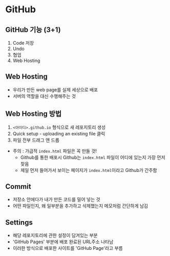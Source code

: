 # GitHub

## GitHub 기능 (3+1)

1. Code 저장
2. Undo
3. 협업
4. Web Hosting

## Web Hosting

- 우리가 만든 web page를 실제 세상으로 배포
- 서버의 역할을 대신 수행해주는 것

## Web Hosting 방법

1. `<아이디>.github.io` 형식으로 새 레포지토리 생성
2. Quick setup - uploading an existing file 클릭
3. 파일 전부 드래그 앤 드롭

- 주의 : 가급적 `index.html` 파일은 꼭 만들 것!
  - Github를 통한 배포시 Github는 `index.html` 파일이 어디에 있는지 가장 먼저 찾음
  - 제일 먼저 들어가서 보이는 페이지가 `index.html`이라고 Github가 간주함

## Commit

- 저장소 안에다가 내가 만든 코드를 밀어 넣는 것
- 어떤 파일인지, 왜 일부분을 추가하고 삭제했는지 메모처럼 간단하게 남김

## Settings

- 해당 레포지토리에 관한 설정이 담겨있는 부분
- 'GitHub Pages' 부분에 배포 완료된 URL주소 나타남
- 이러한 방식으로 배포한 사이트를 'GitHub Page'라고 부름
